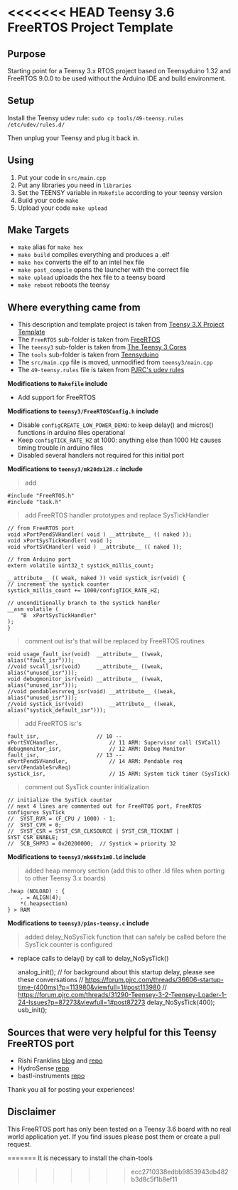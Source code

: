 <<<<<<< HEAD
Teensy 3.6 FreeRTOS Project Template
====================================

Purpose
-------

Starting point for a Teensy 3.x RTOS project based on Teensyduino 1.32 and FreeRTOS 9.0.0
to be used without the Arduino IDE and build environment. 


Setup
-----

Install the Teensy udev rule: `sudo cp tools/49-teensy.rules /etc/udev/rules.d/`

Then unplug your Teensy and plug it back in.


Using
-----

1. Put your code in `src/main.cpp`
2. Put any libraries you need in `libraries`
3. Set the TEENSY variable in `Makefile` according to your teensy version
4. Build your code ```make```
5. Upload your code ```make upload```


Make Targets
------------

- `make` alias for `make hex`
- `make build` compiles everything and produces a .elf
- `make hex` converts the elf to an intel hex file
- `make post_compile` opens the launcher with the correct file
- `make upload` uploads the hex file to a teensy board
- `make reboot` reboots the teensy


Where everything came from
--------------------------

- This description and template project is taken from [Teensy 3.X Project Template](https://github.com/apmorton/teensy-template)
- The `FreeRTOS` sub-folder is taken from [FreeRTOS](http://www.freertos.org/)
- The `teensy3` sub-folder is taken from [The Teensy 3 Cores](https://github.com/PaulStoffregen/cores/tree/master/teensy3)
- The `tools` sub-folder is taken from [Teensyduino](http://www.pjrc.com/teensy/td_download.html)
- The `src/main.cpp` file is moved, unmodified from `teensy3/main.cpp`
- The `49-teensy.rules` file is taken from [PJRC's udev rules](http://www.pjrc.com/teensy/49-teensy.rules)

**Modifications to `Makefile` include**

- Add support for FreeRTOS

**Modifications to `teensy3/FreeRTOSConfig.h` include**

- Disable `configCREATE_LOW_POWER_DEMO`: to keep delay() and micros() functions in arduino files operational
- Keep `configTICK_RATE_HZ` at 1000: anything else than 1000 Hz causes timing trouble in arduino files
- Disabled several handlers not required for this initial port

**Modifications to `teensy3/mk20dx128.c` include**

>add

    #include "FreeRTOS.h"
    #include "task.h"

>add FreeRTOS handler prototypes and replace SysTickHandler

    // from FreeRTOS port
    void xPortPendSVHandler( void ) __attribute__ (( naked ));
    void xPortSysTickHandler( void );
    void vPortSVCHandler( void ) __attribute__ (( naked ));

    // from Arduino port
    extern volatile uint32_t systick_millis_count;

    __attribute__ (( weak, naked )) void systick_isr(void) {
	// increment the systick counter
	systick_millis_count += 1000/configTICK_RATE_HZ;

	// unconditionally branch to the systick handler
	__asm volatile (
		"B	xPortSysTickHandler"
	);
    }

>comment out isr's that will be replaced by FreeRTOS routines

    void usage_fault_isr(void)	__attribute__ ((weak, alias("fault_isr")));
    //void svcall_isr(void)		__attribute__ ((weak, alias("unused_isr")));
    void debugmonitor_isr(void)	__attribute__ ((weak, alias("unused_isr")));
    //void pendablesrvreq_isr(void)	__attribute__ ((weak, alias("unused_isr")));
    //void systick_isr(void)		__attribute__ ((weak, alias("systick_default_isr")));

>add FreeRTOS isr's

	fault_isr,					// 10 --
	vPortSVCHandler,				// 11 ARM: Supervisor call (SVCall)
	debugmonitor_isr,				// 12 ARM: Debug Monitor
	fault_isr,					// 13 --
	xPortPendSVHandler,				// 14 ARM: Pendable req serv(PendableSrvReq)
	systick_isr,					// 15 ARM: System tick timer (SysTick)

>comment out SysTick counter initialization

    // initialize the SysTick counter
    // next 4 lines are commented out for FreeRTOS port, FreeRTOS configures SysTick
    //	SYST_RVR = (F_CPU / 1000) - 1;
    //	SYST_CVR = 0;
    //	SYST_CSR = SYST_CSR_CLKSOURCE | SYST_CSR_TICKINT | SYST_CSR_ENABLE;
    //	SCB_SHPR3 = 0x20200000;  // Systick = priority 32


**Modifications to `teensy3/mk66fx1m0.ld` include**

> added heap memory section (add this to other .ld files when porting to other Teensy 3.x boards)

	.heap (NOLOAD) : {
		. = ALIGN(4);
		*(.heapsection)
	} > RAM

**Modifications to `teensy3/pins-teensy.c` include**

>added delay_NoSysTick function that can safely be called before the SysTick counter is configured
- replace calls to delay() by call to delay_NoSysTick()

	analog_init();
	// for background about this startup delay, please see these conversations
	// https://forum.pjrc.com/threads/36606-startup-time-(400ms)?p=113980&viewfull=1#post113980
	// https://forum.pjrc.com/threads/31290-Teensey-3-2-Teensey-Loader-1-24-Issues?p=87273&viewfull=1#post87273
	delay_NoSysTick(400);
	usb_init();


Sources that were very helpful for this Teensy FreeRTOS port
--------------------------------------------------------------

- Rishi Franklins [blog](http://rishifranklin.blogspot.com/2014/03/freertos-on-teensy-31.html) and [repo](https://github.com/circuitsenses/Teensy-3.1-FreeRTOS)
- HydroSense [repo](https://github.com/HydroSense/teensy-freertos)
- bastl-instruments [repo](https://github.com/bastl-instruments/teensy-RTOS-template)

Thank you all for posting your experiences!

Disclaimer
----------
This FreeRTOS port has only been tested on a Teensy 3.6 board with no real world application yet. If you find issues please post them or create a pull request.

=======
It is necessary to install the chain-tools
>>>>>>> ecc2710338edbb9853943db482b3d8c5f1b8ef11
